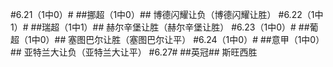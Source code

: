 ﻿#6.21（1中0）#
##挪超（1中0）##
博德闪耀让负（博德闪耀让胜）
#6.22（1中1）#
##瑞超（1中1）##
赫尔辛堡让胜（赫尔辛堡让胜）
#6.23（1中0）#
##葡超（1中0）##
塞图巴尔让胜（塞图巴尔让平）
#6.24（1中0）#
##意甲（1中0）##
亚特兰大让负（亚特兰大让平）
#6.27#
##英冠##
斯旺西胜